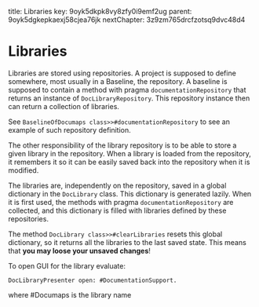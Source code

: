 title: Libraries
key: 9oyk5dkpk8vy8zfy0i9emf2ug
parent: 9oyk5dgkepkaexj58cjea76jk
nextChapter: 3z9zm765drcfzotsq9dvc48d4

# Libraries

Libraries are stored using repositories.  A project is supposed to define somewhere, most usually in a Baseline, the repository. A baseline is supposed to contain a method with pragma `documentationRepository` that returns an instance of   `DocLibraryRepository`. This repository instance then can return a collection of libraries.

See `BaselineOfDocumaps class>>#documentationRepository` to see an example of such repository definition.

The other responsibility of the library repository is to be able to store a given library in the repository. When a library is loaded from the repository, it remembers it so it can be easily saved back into the repository when it is modified.

The libraries are, independently on the repository, saved in a global dictionary in the  `DocLibrary` class. This dictionary is generated lazily. When it is first used, the methods with pragma  `documentationRepository` are collected, and this dictionary is filled with libraries defined by these repositories.  

The method `DocLibrary class>>#clearLibraries` resets this global dictionary, so it returns all the libraries to the last saved state. This means that **you may loose your unsaved changes**!

To open GUI for the library evaluate:
```
DocLibraryPresenter open: #DocumentationSupport.
```
where #Documaps is the library name



